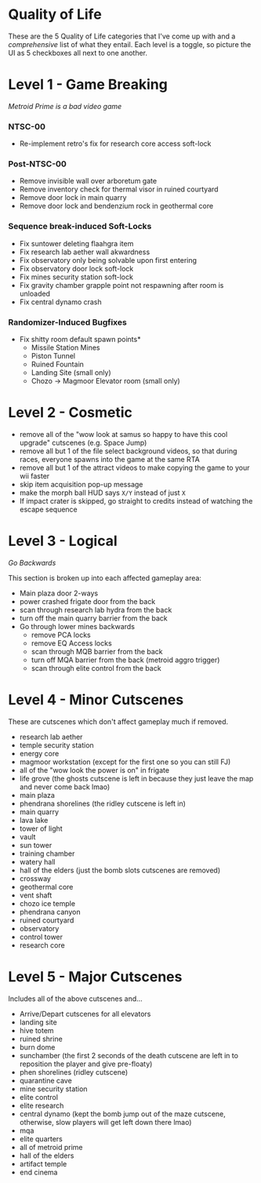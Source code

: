 # Quality of Life

These are the 5 Quality of Life categories that I've come up with and a *comprehensive* list of what they entail. Each level is a toggle, so picture the UI as 5 checkboxes all next to one another.

# Level 1 - Game Breaking
*Metroid Prime is a bad video game*

### NTSC-00
- Re-implement retro's fix for research core access soft-lock

### Post-NTSC-00
- Remove invisible wall over arboretum gate
- Remove inventory check for thermal visor in ruined courtyard
- Remove door lock in main quarry
- Remove door lock and bendenzium rock in geothermal core

### Sequence break-induced Soft-Locks
- Fix suntower deleting flaahgra item
- Fix research lab aether wall akwardness
- Fix observatory only being solvable upon first entering
- Fix observatory door lock soft-lock
- Fix mines security station soft-lock
- Fix gravity chamber grapple point not respawning after room is unloaded
- Fix central dynamo crash

### Randomizer-Induced Bugfixes
- Fix shitty room default spawn points*
    - Missile Station Mines
    - Piston Tunnel
    - Ruined Fountain
    - Landing Site (small only)
    - Chozo -> Magmoor Elevator room (small only)

# Level 2 - Cosmetic
- remove all of the "wow look at samus so happy to have this cool upgrade" cutscenes (e.g. Space Jump)
- remove all but 1 of the file select background videos, so that during races, everyone spawns into the game at the same RTA
- remove all but 1 of the attract videos to make copying the game to your wii faster
- skip item acquisition pop-up message
- make the morph ball HUD says `X/Y` instead of just `X`
- If impact crater is skipped, go straight to credits instead of watching the escape sequence

# Level 3 - Logical

*Go Backwards*

This section is broken up into each affected gameplay area:
- Main plaza door 2-ways
- power crashed frigate door from the back
- scan through research lab hydra from the back
- turn off the main quarry barrier from the back
- Go through lower mines backwards
    - remove PCA locks
    - remove EQ Access locks
    - scan through MQB barrier from the back
    - turn off MQA barrier from the back (metroid aggro trigger)
    - scan through elite control from the back

# Level 4 - Minor Cutscenes
These are cutscenes which don't affect gameplay much if removed.
- research lab aether
- temple security station
- energy core
- magmoor workstation (except for the first one so you can still FJ)
- all of the "wow look the power is on" in frigate
- life grove (the ghosts cutscene is left in because they just leave the map and never come back lmao)
- main plaza
- phendrana shorelines (the ridley cutscene is left in)
- main quarry
- lava lake
- tower of light
- vault
- sun tower
- training chamber
- watery hall
- hall of the elders (just the bomb slots cutscenes are removed)
- crossway
- geothermal core
- vent shaft
- chozo ice temple
- phendrana canyon
- ruined courtyard
- observatory
- control tower
- research core

# Level 5 - Major Cutscenes
Includes all of the above cutscenes and...
- Arrive/Depart cutscenes for all elevators
- landing site
- hive totem
- ruined shrine
- burn dome
- sunchamber (the first 2 seconds of the death cutscene are left in to reposition the player and give pre-floaty)
- phen shorelines (ridley cutscene)
- quarantine cave
- mine security station
- elite control
- elite research
- central dynamo (kept the bomb jump out of the maze cutscene, otherwise, slow players will get left down there lmao)
- mqa
- elite quarters
- all of metroid prime
- hall of the elders
- artifact temple
- end cinema
